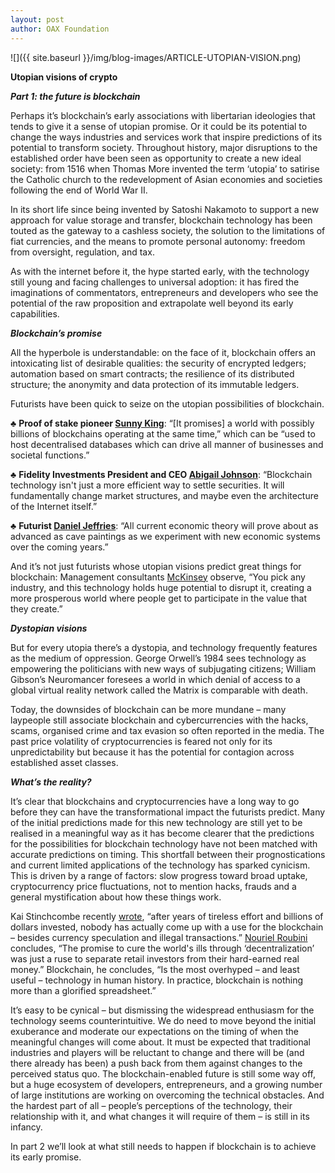 ```yaml
---
layout: post
author: OAX Foundation
---
```


![]({{ site.baseurl }}/img/blog-images/ARTICLE-UTOPIAN-VISION.png)

<b>Utopian visions of crypto</b>

<b><i>Part 1: the future is blockchain</i></b>


Perhaps it’s blockchain’s early associations with libertarian ideologies that tends to give it a sense of utopian promise.  Or it could be its potential to change the ways industries and services work that inspire predictions of its potential to transform society.  Throughout history, major disruptions to the established order have been seen as opportunity to create a new ideal society: from 1516 when Thomas More invented the term ‘utopia’ to  satirise the Catholic church to the redevelopment of Asian economies and societies following the end of World War II.  

In its short life since being invented by Satoshi Nakamoto to support a new approach for value storage and transfer, blockchain technology has been touted as the gateway to a cashless society, the solution to the limitations of fiat currencies, and the means to promote personal autonomy: freedom from oversight, regulation, and tax.  

As with the internet before it, the hype started early, with the technology still young and facing challenges to universal adoption: it has fired the imaginations of commentators, entrepreneurs and developers who see the potential of the raw proposition and extrapolate well beyond its early capabilities.  

<b><i>Blockchain’s promise</i></b>

All the hyperbole is understandable: on the face of it, blockchain offers an intoxicating list of desirable qualities: the security of encrypted ledgers; automation based on smart contracts; the resilience of its distributed structure; the anonymity and data protection of its immutable ledgers. 

Futurists have been quick to seize on the utopian possibilities of blockchain. 

♣	<b>Proof of stake pioneer <a href="https://medium.com/vsystems/who-is-sunny-king-545eec4079d9" target="_blank">Sunny King</a></b>: “[It promises] a world with possibly billions of blockchains operating at the same time,” which can be “used to host decentralised databases which can drive all manner of businesses and societal functions.”  

♣	<b>Fidelity Investments President and CEO <a href="https://www.coindesk.com/fidelity-ceo-talks-love-bitcoin-blockchain-will-change-markets" target="_blank">Abigail Johnson</a></b>: “Blockchain technology isn't just a more efficient way to settle securities. It will fundamentally change market structures, and maybe even the architecture of the Internet itself.” 

♣	<b>Futurist <a href="https://hackernoon.com/what-will-bitcoin-look-like-in-twenty-years-7e75481a798c" target="_blank">Daniel Jeffries</a></b>: “All current economic theory will prove about as advanced as cave paintings as we experiment with new economic systems over the coming years.” 

And it’s not just futurists whose utopian visions predict great things for blockchain: Management consultants <a href="https://www.mckinsey.com/industries/technology-media-and-telecommunications/our-insights/how-blockchains-could-change-the-world" target="_blank">McKinsey</a> observe, “You pick any industry, and this technology holds huge potential to disrupt it, creating a more prosperous world where people get to participate in the value that they create.” 

<b><i>Dystopian visions</i></b>

But for every utopia there’s a dystopia, and technology frequently features as the medium of oppression. George Orwell’s 1984 sees technology as empowering the politicians with new ways of subjugating citizens; William Gibson’s Neuromancer foresees a world in which denial of access to a global virtual reality network called the Matrix is comparable with death. 

Today, the downsides of blockchain can be more mundane – many laypeople still associate blockchain and cybercurrencies with the hacks, scams, organised crime and tax evasion so often reported in the media.  The past price volatility of cryptocurrencies is feared not only for its unpredictability but because it has the potential for contagion across established asset classes.  

<b><i>What’s the reality?</i></b>

It’s clear that blockchains and cryptocurrencies have a long way to go before they can have the transformational impact the futurists predict. Many of the initial predictions made for this new technology are still yet to be realised in a meaningful way as it has become clearer that the predictions for the possibilities for blockchain technology have not been matched with accurate predictions on timing. This shortfall between their prognostications and current limited applications of the technology has sparked cynicism. This is driven by a range of factors: slow progress toward broad uptake, cryptocurrency price fluctuations, not to mention hacks, frauds and a general mystification about how these things work. 

Kai Stinchcombe recently <a href="https://hackernoon.com/ten-years-in-nobody-has-come-up-with-a-use-case-for-blockchain-ee98c180100" target="_blank">wrote</a>, “after years of tireless effort and billions of dollars invested, nobody has actually come up with a use for the blockchain – besides currency speculation and illegal transactions.”  <a href="https://www.project-syndicate.org/commentary/blockchain-big-lie-by-nouriel-roubini-2018-10?barrier=accesspaylog" target="_blank">Nouriel Roubini</a> concludes, “The promise to cure the world's ills through ‘decentralization’ was just a ruse to separate retail investors from their hard-earned real money.”  Blockchain, he concludes, “Is the most overhyped – and least useful – technology in human history. In practice, blockchain is nothing more than a glorified spreadsheet.”

It’s easy to be cynical – but dismissing the widespread enthusiasm for the technology seems counterintuitive.  We do need to move beyond the initial exuberance and moderate our expectations on the timing of when the meaningful changes will come about.  It must be expected that traditional industries and players will be reluctant to change and there will be (and there already has been) a push back from them against changes to the perceived status quo.  The blockchain-enabled future is still some way off, but a huge ecosystem of developers, entrepreneurs, and a growing number of large institutions are working on overcoming the technical obstacles.  And the hardest part of all – people’s perceptions of the technology, their relationship with it, and what changes it will require of them – is still in its infancy.  

In part 2 we’ll look at what still needs to happen if blockchain is to achieve its early promise.  


